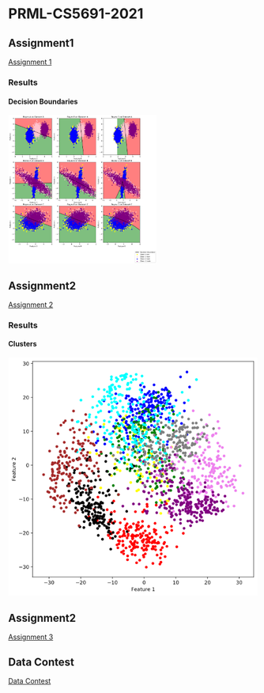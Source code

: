 # PRML-CS5691-2021
<h2>Assignment1</h2>
<a href="Assignment1">Assignment 1</a>
<h3>Results</h3>
<h4>Decision Boundaries<h4>
<img src="Assignment1/Classifier.png" height=300 width=300> 
  
<h2>Assignment2</h2>
<a href="Assignment2">Assignment 2</a>
<h3>Results</h3>
<h4>Clusters<h4>
<img src="Assignment2/c.png">  
 
<h2>Assignment2</h2>
<a href="Assignment3">Assignment 3</a>
<h2>Data Contest</h2>
<a href="Data Contest">Data Contest</a>
